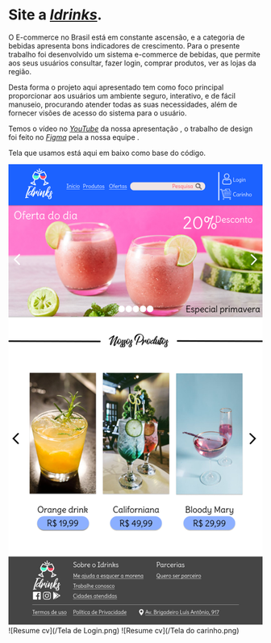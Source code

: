 # Site a <a href="https://www.instagram.com/idrin.ks/"><i>Idrinks</i></a><span>.

O E-commerce no Brasil está em constante ascensão, e a categoria de bebidas apresenta bons indicadores de crescimento. Para o presente trabalho foi desenvolvido um sistema e-commerce de bebidas, que permite aos seus usuários consultar, fazer login, comprar produtos, ver as lojas da região. 

Desta forma o projeto aqui apresentado tem como foco principal proporcionar aos usuários um ambiente seguro, interativo, e de fácil manuseio, procurando atender todas as suas necessidades, além de fornecer visões de acesso do sistema para o usuário.

Temos o vídeo no <a href="https://www.youtube.com/watch?v=fpetKMRkd-Q&ab_channel=VitorGabriel"><i>YouTube</i></a><span> da nossa apresentação , o trabalho de design foi feito no <a href="https://www.figma.com/community/file/1075214691503671266/Idrinks"><i>Figma</i></a><span> pela a nossa equipe .

Tela que usamos está aqui em baixo como base do código.
    
![Resume cv](/Home.png)
![Resume cv](/Tela de Login.png)
![Resume cv](/Tela do carinho.png)
